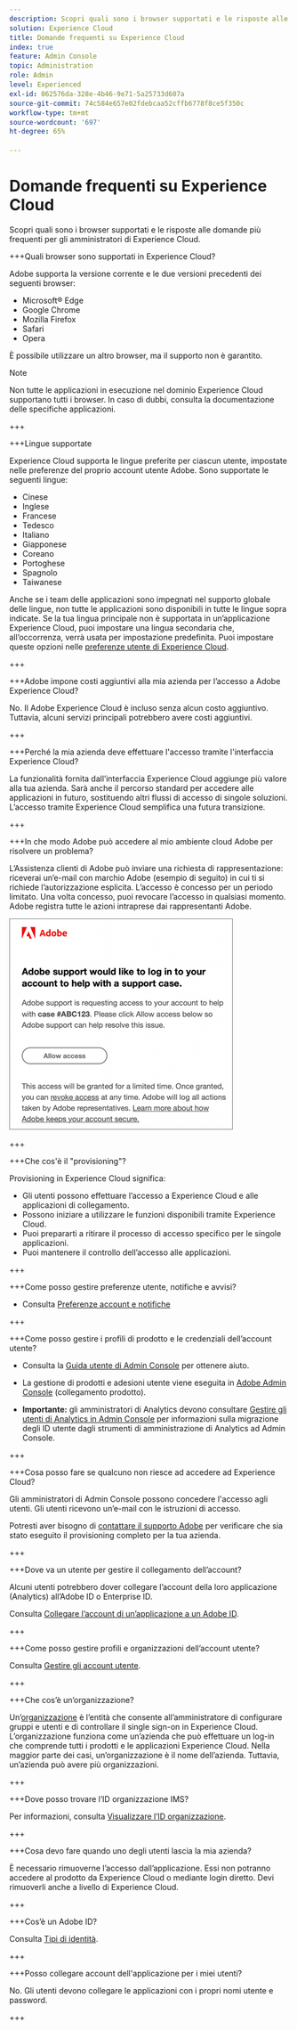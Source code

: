 ```yaml
---
description: Scopri quali sono i browser supportati e le risposte alle domande più frequenti per gli amministratori di Adobe Experience Cloud.
solution: Experience Cloud
title: Domande frequenti su Experience Cloud
index: true
feature: Admin Console
topic: Administration
role: Admin
level: Experienced
exl-id: 062576da-328e-4b46-9e71-5a25733d607a
source-git-commit: 74c584e657e02fdebcaa52cffb6778f8ce5f350c
workflow-type: tm+mt
source-wordcount: '697'
ht-degree: 65%

---
```


# Domande frequenti su Experience Cloud

Scopri quali sono i browser supportati e le risposte alle domande più frequenti per gli amministratori di Experience Cloud.

+++Quali browser sono supportati in Experience Cloud?

Adobe supporta la versione corrente e le due versioni precedenti dei seguenti browser:

* Microsoft® Edge
* Google Chrome
* Mozilla Firefox
* Safari
* Opera

È possibile utilizzare un altro browser, ma il supporto non è garantito.

>[!NOTE]
>
>Non tutte le applicazioni in esecuzione nel dominio Experience Cloud supportano tutti i browser. In caso di dubbi, consulta la documentazione delle specifiche applicazioni.

+++

+++Lingue supportate

Experience Cloud supporta le lingue preferite per ciascun utente, impostate nelle preferenze del proprio account utente Adobe. Sono supportate le seguenti lingue:

* Cinese
* Inglese
* Francese
* Tedesco
* Italiano
* Giapponese
* Coreano
* Portoghese
* Spagnolo
* Taiwanese

Anche se i team delle applicazioni sono impegnati nel supporto globale delle lingue, non tutte le applicazioni sono disponibili in tutte le lingue sopra indicate. Se la tua lingua principale non è supportata in un’applicazione Experience Cloud, puoi impostare una lingua secondaria che, all’occorrenza, verrà usata per impostazione predefinita. Puoi impostare queste opzioni nelle [preferenze utente di Experience Cloud](https://experience.adobe.com/preferences).

+++

+++Adobe impone costi aggiuntivi alla mia azienda per l’accesso a Adobe Experience Cloud?

No. Il Adobe Experience Cloud è incluso senza alcun costo aggiuntivo. Tuttavia, alcuni servizi principali potrebbero avere costi aggiuntivi.

+++

+++Perché la mia azienda deve effettuare l&#39;accesso tramite l&#39;interfaccia Experience Cloud?

La funzionalità fornita dall’interfaccia Experience Cloud aggiunge più valore alla tua azienda. Sarà anche il percorso standard per accedere alle applicazioni in futuro, sostituendo altri flussi di accesso di singole soluzioni. L’accesso tramite Experience Cloud semplifica una futura transizione.

+++

+++In che modo Adobe può accedere al mio ambiente cloud Adobe per risolvere un problema?

L’Assistenza clienti di Adobe può inviare una richiesta di rappresentazione: riceverai un’e-mail con marchio Adobe (esempio di seguito) in cui ti si richiede l’autorizzazione esplicita. L’accesso è concesso per un periodo limitato. Una volta concesso, puoi revocare l’accesso in qualsiasi momento. Adobe registra tutte le azioni intraprese dai rappresentanti Adobe.

![Caso di supporto Adobe](../assets/support-email.png)

+++

+++Che cos&#39;è il &quot;provisioning&quot;?

Provisioning in Experience Cloud significa:

* Gli utenti possono effettuare l’accesso a Experience Cloud e alle applicazioni di collegamento.
* Possono iniziare a utilizzare le funzioni disponibili tramite Experience Cloud.
* Puoi prepararti a ritirare il processo di accesso specifico per le singole applicazioni.
* Puoi mantenere il controllo dell’accesso alle applicazioni.

+++

+++Come posso gestire preferenze utente, notifiche e avvisi?

* Consulta [Preferenze account e notifiche](/help/interface/features/account-preferences.md)

+++

+++Come posso gestire i profili di prodotto e le credenziali dell’account utente?

* Consulta la [Guida utente di Admin Console](https://helpx.adobe.com/it/enterprise/admin-guide.html) per ottenere aiuto.

* La gestione di prodotti e adesioni utente viene eseguita in [Adobe Admin Console](https://adminconsole.adobe.com/enterprise) (collegamento prodotto).

* **Importante:** gli amministratori di Analytics devono consultare [Gestire gli utenti di Analytics in Admin Console](https://experienceleague.adobe.com/docs/analytics/admin/user-product-management/migrate-users/c-migration-tool.html) per informazioni sulla migrazione degli ID utente dagli strumenti di amministrazione di Analytics ad Admin Console.

+++

+++Cosa posso fare se qualcuno non riesce ad accedere ad Experience Cloud?

Gli amministratori di Admin Console possono concedere l&#39;accesso agli utenti. Gli utenti ricevono un’e-mail con le istruzioni di accesso.

Potresti aver bisogno di [contattare il supporto Adobe](https://experienceleague.adobe.com/?support-solution=General&lang=it#support) per verificare che sia stato eseguito il provisioning completo per la tua azienda.

+++

+++Dove va un utente per gestire il collegamento dell’account?

Alcuni utenti potrebbero dover collegare l’account della loro applicazione (Analytics) all’Adobe ID o Enterprise ID.

Consulta [Collegare l’account di un’applicazione a un Adobe ID](../administration/organizations.md).

+++

+++Come posso gestire profili e organizzazioni dell’account utente?

Consulta [Gestire gli account utente](../administration/organizations.md).

+++

+++Che cos’è un’organizzazione?

Un’[organizzazione](../administration/organizations.md) è l’entità che consente all’amministratore di configurare gruppi e utenti e di controllare il single sign-on in Experience Cloud. L’organizzazione funziona come un’azienda che può effettuare un log-in che comprende tutti i prodotti e le applicazioni Experience Cloud. Nella maggior parte dei casi, un’organizzazione è il nome dell’azienda. Tuttavia, un’azienda può avere più organizzazioni.

+++

+++Dove posso trovare l’ID organizzazione IMS?

Per informazioni, consulta [Visualizzare l’ID organizzazione](../administration/organizations.md).

+++

+++Cosa devo fare quando uno degli utenti lascia la mia azienda?

È necessario rimuoverne l’accesso dall’applicazione. Essi non potranno accedere al prodotto da Experience Cloud o mediante login diretto. Devi rimuoverli anche a livello di Experience Cloud.

+++

+++Cos’è un Adobe ID?

Consulta [Tipi di identità](https://helpx.adobe.com/it/enterprise/using/identity.html).

+++

+++Posso collegare account dell&#39;applicazione per i miei utenti?

No. Gli utenti devono collegare le applicazioni con i propri nomi utente e password.

+++
